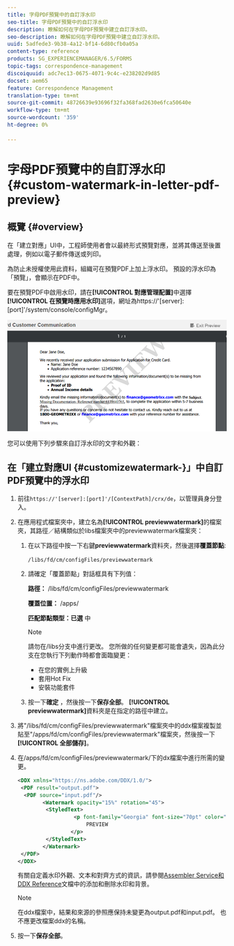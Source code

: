 ```yaml
---
title: 字母PDF預覽中的自訂浮水印
seo-title: 字母PDF預覽中的自訂浮水印
description: 瞭解如何在字母PDF預覽中建立自訂浮水印。
seo-description: 瞭解如何在字母PDF預覽中建立自訂浮水印。
uuid: 5adfede3-9b38-4a12-bf14-6d80cfb0a05a
content-type: reference
products: SG_EXPERIENCEMANAGER/6.5/FORMS
topic-tags: correspondence-management
discoiquuid: adc7ec13-0675-4071-9c4c-e238202d9d85
docset: aem65
feature: Correspondence Management
translation-type: tm+mt
source-git-commit: 48726639e93696f32fa368fad2630e6fca50640e
workflow-type: tm+mt
source-wordcount: '359'
ht-degree: 0%

---
```



# 字母PDF預覽中的自訂浮水印{#custom-watermark-in-letter-pdf-preview}

## 概覽 {#overview}

在「建立對應」UI中，工程師使用者會以最終形式預覽對應，並將其傳送至後置處理，例如以電子郵件傳送或列印。

為防止未授權使用此資料，組織可在預覽PDF上加上浮水印。 預設的浮水印為「預覽」，會顯示在PDF中。

要在預覽PDF中啟用水印，請在&#x200B;**[!UICONTROL 對應管理配置]**&#x200B;中選擇&#x200B;**[!UICONTROL 在預覽時應用水印]**&#x200B;選項，網址為https://&#39;[server]:[port]&#39;/system/console/configMgr。

![default-watermark](assets/default-watermark.png)

您可以使用下列步驟來自訂浮水印的文字和外觀：

## 在「建立對應UI {#customizewatermark-}」中自訂PDF預覽中的浮水印

1. 前往`https://'[server]:[port]'/[ContextPath]/crx/de`，以管理員身分登入。
1. 在應用程式檔案夾中，建立名為&#x200B;**[!UICONTROL previewwatermark]**&#x200B;的檔案夾，其路徑／結構類似於libs檔案夾中的previewwatermark檔案夾：

   1. 在以下路徑中按一下右鍵&#x200B;**previewwatermark**&#x200B;資料夾，然後選擇&#x200B;**覆蓋節點**:

      `/libs/fd/cm/configFiles/previewwatermark`

   1. 請確定「覆蓋節點」對話框具有下列值：

      **路徑：** /libs/fd/cm/configFiles/previewwatermark

      **覆蓋位置：** /apps/

      **匹配節點類型：已選** 中

      >[!NOTE]
      >
      >請勿在/libs分支中進行更改。 您所做的任何變更都可能會遺失，因為此分支在您執行下列動作時都會面臨變更：
      >
      >    
      >    
      >    * 在您的實例上升級
      >    * 套用Hot Fix
      >    * 安裝功能套件


   1. 按一下&#x200B;**確定** ，然後按一下&#x200B;**保存全部**。 **[!UICONTROL previewwatermark]**&#x200B;資料夾是在指定的路徑中建立。



1. 將&quot;/libs/fd/cm/configFiles/previewwatermark&quot;檔案夾中的ddx檔案複製並貼至&quot;/apps/fd/cm/configFiles/previewwatermark&quot;檔案夾，然後按一下&#x200B;**[!UICONTROL 全部儲存]**。
1. 在/apps/fd/cm/configFiles/previewwatermark/下的dx檔案中進行所需的變更。

   ```xml
   <DDX xmlns="https://ns.adobe.com/DDX/1.0/">
    <PDF result="output.pdf">
     <PDF source="input.pdf"/>
           <Watermark opacity="15%" rotation="45">
            <StyledText>
                     <p font-family="Georgia" font-size="70pt" color="black" font-weight="bold">
                         PREVIEW
                    </p>
            </StyledText>
           </Watermark>
    </PDF>
   </DDX>
   ```

   有關自定義水印外觀、文本和對齊方式的資訊，請參閱[Assembler Service和DDX Reference](https://help.adobe.com/en_US/livecycle/11.0/ddxRef.pdf)文檔中的添加和刪除水印和背景。

   >[!NOTE]
   >
   >在ddx檔案中，結果和來源的參照應保持未變更為output.pdf和input.pdf。 也不應更改檔案ddx的名稱。

1. 按一下&#x200B;**保存全部**。

